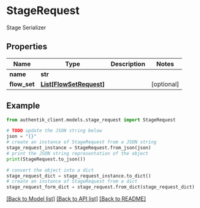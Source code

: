 # StageRequest

Stage Serializer

## Properties

Name | Type | Description | Notes
------------ | ------------- | ------------- | -------------
**name** | **str** |  | 
**flow_set** | [**List[FlowSetRequest]**](FlowSetRequest.md) |  | [optional] 

## Example

```python
from authentik_client.models.stage_request import StageRequest

# TODO update the JSON string below
json = "{}"
# create an instance of StageRequest from a JSON string
stage_request_instance = StageRequest.from_json(json)
# print the JSON string representation of the object
print(StageRequest.to_json())

# convert the object into a dict
stage_request_dict = stage_request_instance.to_dict()
# create an instance of StageRequest from a dict
stage_request_form_dict = stage_request.from_dict(stage_request_dict)
```
[[Back to Model list]](../README.md#documentation-for-models) [[Back to API list]](../README.md#documentation-for-api-endpoints) [[Back to README]](../README.md)


